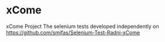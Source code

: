 # xCome
xCome Project
The selenium tests developed independently on https://github.com/smjfas/Selenium-Test-Radni-xCome
